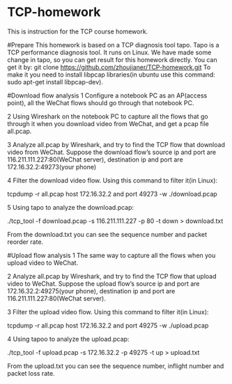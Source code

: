 # TCP-homework

This is instruction for the TCP course homework.

#Prepare 
This homework is based on a TCP diagnosis tool tapo. Tapo is a TCP performance diagnosis tool. It runs on Linux.
We have made some change in tapo, so you can get result for this homework directly.
You can get it by:  git clone https://github.com/zhoujianer/TCP-homework.git
To make it you need to install libpcap libraries(in ubuntu use this command: sudo apt-get install libpcap-dev).


#Download flow analysis 
1 Configure a notebook PC as an AP(access point), all the WeChat flows should go through that notebook PC.

2 Using Wireshark on the notebook PC to capture all the flows that go through it when you download video from WeChat, and get a pcap file all.pcap.

3 Analyze all.pcap by Wireshark, and try to find the TCP flow that download video from WeChat. Suppose the download flow’s source ip and port are 116.211.111.227:80(WeChat server), destination ip and port are 172.16.32.2:49273(your phone)

4 Filter the download video flow. Using this  command to filter it(in Linux):

tcpdump -r all.pcap host 172.16.32.2 and port 49273 -w ./download.pcap

5 Using tapo to analyze the download.pcap:

./tcp_tool -f download.pcap -s 116.211.111.227 -p 80 -t down > download.txt

From the download.txt you can see the sequence number and packet reorder rate.


#Upload flow analysis
1 The same way to capture all the flows when you upload video to WeChat.

2 Analyze all.pcap by Wireshark, and try to find the TCP flow that upload video to WeChat. Suppose the upload flow’s source ip and port are 172.16.32.2:49275(your phone), destination ip and port are 116.211.111.227:80(WeChat server).

3 Filter the upload video flow. Using this command to filter it(in Linux):

tcpdump -r all.pcap host 172.16.32.2 and port 49275 -w ./upload.pcap

4 Using tapoo to analyze the upload.pcap:

./tcp_tool -f upload.pcap -s 172.16.32.2 -p 49275 -t up > upload.txt

From the upload.txt you can see the sequence number, inflight number and packet loss rate.


